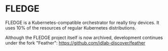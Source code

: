 # FLEDGE

FLEDGE is a Kubernetes-compatible orchestrator for really tiny devices. It uses 10% of the resources of regular Kubernetes distributions.

Although the FLEDGE project itself is now archived, development continues under the fork "Feather": https://github.com/idlab-discover/feather
